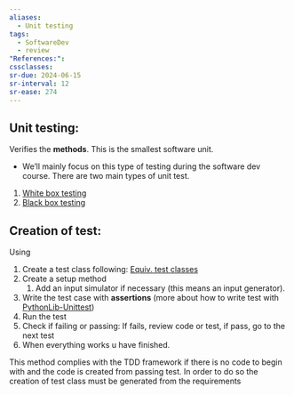 ```yaml
---
aliases:
  - Unit testing
tags:
  - SoftwareDev
  - review
"References:": 
cssclasses:
sr-due: 2024-06-15
sr-interval: 12
sr-ease: 274
---
```

## Unit testing:
Verifies the **methods**. This is the smallest software unit. 
+ We’ll mainly focus on this type of testing during the software dev course. 
There are two main types of unit test.
1. [White box testing](20240501%20-%20123349%20-%20White%20box%20testing.md)
2. [Black box testing](20240501%20-%20123332%20-%20Black%20box%20testing.md)

## Creation of test:
Using 
1. Create a test class following: [Equiv. test classes](20240501%20-%20124636%20-%20Equivalent%20test%20classes.md)
2. Create a setup method
	1. Add an input simulator if necessary (this means an input generator). 
3. Write the test case with **assertions** (more about how to write test with [PythonLib-Unittest](PythonLib-Unittest.md))
4. Run the test
5. Check if failing or passing: If fails, review code or test, if pass, go to the next test
6. When everything works u have finished. 

This method complies with the TDD framework if there is no code to begin with and the code is created from passing test. In order to do so the creation of test class must be generated from the requirements